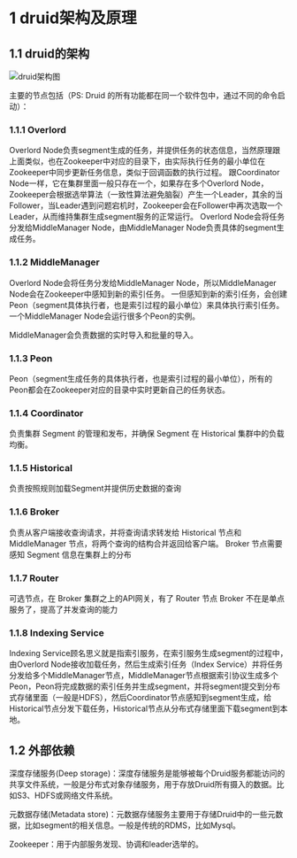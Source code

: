 # 1 druid架构及原理

## 1.1 druid的架构

![druid架构图](https://user-images.githubusercontent.com/75486726/178958098-b6f2747b-8271-480e-818d-d257c0bdab1b.png)

主要的节点包括（PS: Druid 的所有功能都在同一个软件包中，通过不同的命令启动）：

### 1.1.1 Overlord
Overlord Node负责segment生成的任务，并提供任务的状态信息，当然原理跟上面类似，也在Zookeeper中对应的目录下，由实际执行任务的最小单位在Zookeeper中同步更新任务信息，类似于回调函数的执行过程。
跟Coordinator Node一样，它在集群里面一般只存在一个，如果存在多个Overlord Node，Zookeeper会根据选举算法（一致性算法避免脑裂）产生一个Leader，其余的当Follower，当Leader遇到问题宕机时，Zookeeper会在Follower中再次选取一个Leader，从而维持集群生成segment服务的正常运行。
Overlord Node会将任务分发给MiddleManager Node，由MiddleManager Node负责具体的segment生成任务。

### 1.1.2 MiddleManager
Overlord Node会将任务分发给MiddleManager Node，所以MiddleManager Node会在Zookeeper中感知到新的索引任务。
一但感知到新的索引任务，会创建Peon（segment具体执行者，也是索引过程的最小单位）来具体执行索引任务。
一个MiddleManager Node会运行很多个Peon的实例。

MiddleManager会负责数据的实时导入和批量的导入。

### 1.1.3 Peon
Peon（segment生成任务的具体执行者，也是索引过程的最小单位），所有的Peon都会在Zookeeper对应的目录中实时更新自己的任务状态。

### 1.1.4 Coordinator
负责集群 Segment 的管理和发布，并确保 Segment 在 Historical 集群中的负载均衡。

### 1.1.5 Historical
负责按照规则加载Segment并提供历史数据的查询

### 1.1.6 Broker
负责从客户端接收查询请求，并将查询请求转发给 Historical 节点和 MiddleManager 节点，将两个查询的结构合并返回给客户端。
Broker 节点需要感知 Segment 信息在集群上的分布

### 1.1.7 Router
可选节点，在 Broker 集群之上的API网关，有了 Router 节点 Broker 不在是单点服务了，提高了并发查询的能力

### 1.1.8 Indexing Service
Indexing Service顾名思义就是指索引服务，在索引服务生成segment的过程中，由Overlord Node接收加载任务，然后生成索引任务（Index Service）并将任务分发给多个MiddleManager节点，MiddleManager节点根据索引协议生成多个Peon，Peon将完成数据的索引任务并生成segment，并将segment提交到分布式存储里面（一般是HDFS），然后Coordinator节点感知到segment生成，给Historical节点分发下载任务，Historical节点从分布式存储里面下载segment到本地。


## 1.2 外部依赖

深度存储服务(Deep storage)：深度存储服务是能够被每个Druid服务都能访问的共享文件系统，一般是分布式对象存储服务，用于存放Druid所有摄入的数据。比如S3、HDFS或网络文件系统。

元数据存储(Metadata store)：元数据存储服务主要用于存储Druid中的一些元数据，比如segment的相关信息。一般是传统的RDMS，比如Mysql。

Zookeeper：用于内部服务发现、协调和leader选举的。
